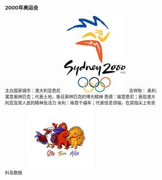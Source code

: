 ### 2000年奥运会
主办国家城市：澳大利亚悉尼
&nbsp;
![](images/2000-2.png)
&nbsp;
吉祥物：
奥利:寓意奥林匹克；代表土地，象征奥林匹克的博大精神
悉德：喻意悉尼；表现澳大利亚及其人民的精神及活力
米利：喻意千禧年；代表信息领袖，在其指尖上有资料及数据
&nbsp;
![](images/2000.png)